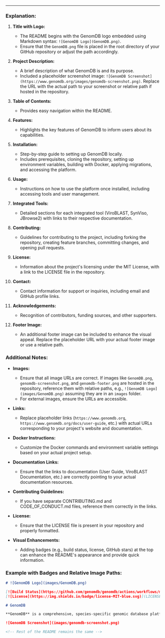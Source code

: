 
---

### Explanation:

1. **Title with Logo:**
   - The README begins with the GenomDB logo embedded using Markdown syntax: `![GenomDB Logo](GenomDB.png)`.
   - Ensure that the `GenomDB.png` file is placed in the root directory of your GitHub repository or adjust the path accordingly.

2. **Project Description:**
   - A brief description of what GenomDB is and its purpose.
   - Included a placeholder screenshot image: `![GenomDB Screenshot](https://www.genomdb.org/images/genomdb-screenshot.png)`. Replace the URL with the actual path to your screenshot or relative path if hosted in the repository.

3. **Table of Contents:**
   - Provides easy navigation within the README.

4. **Features:**
   - Highlights the key features of GenomDB to inform users about its capabilities.

5. **Installation:**
   - Step-by-step guide to setting up GenomDB locally.
   - Includes prerequisites, cloning the repository, setting up environment variables, building with Docker, applying migrations, and accessing the platform.

6. **Usage:**
   - Instructions on how to use the platform once installed, including accessing tools and user management.

7. **Integrated Tools:**
   - Detailed sections for each integrated tool (ViroBLAST, SynViso, JBrowse2) with links to their respective documentation.

8. **Contributing:**
   - Guidelines for contributing to the project, including forking the repository, creating feature branches, committing changes, and opening pull requests.

9. **License:**
   - Information about the project's licensing under the MIT License, with a link to the LICENSE file in the repository.

10. **Contact:**
    - Contact information for support or inquiries, including email and GitHub profile links.

11. **Acknowledgements:**
    - Recognition of contributors, funding sources, and other supporters.

12. **Footer Image:**
    - An additional footer image can be included to enhance the visual appeal. Replace the placeholder URL with your actual footer image or use a relative path.

### Additional Notes:

- **Images:**
  - Ensure that all image URLs are correct. If images like `GenomDB.png`, `genomdb-screenshot.png`, and `genomdb-footer.png` are hosted in the repository, reference them with relative paths, e.g., `![GenomDB Logo](images/GenomDB.png)` assuming they are in an `images` folder.
  - For external images, ensure the URLs are accessible.

- **Links:**
  - Replace placeholder links (`https://www.genomdb.org`, `https://www.genomdb.org/docs/user-guide`, etc.) with actual URLs corresponding to your project's website and documentation.

- **Docker Instructions:**
  - Customize the Docker commands and environment variable settings based on your actual project setup.

- **Documentation Links:**
  - Ensure that the links to documentation (User Guide, ViroBLAST Documentation, etc.) are correctly pointing to your actual documentation resources.

- **Contributing Guidelines:**
  - If you have separate CONTRIBUTING.md and CODE_OF_CONDUCT.md files, reference them correctly in the links.

- **License:**
  - Ensure that the LICENSE file is present in your repository and properly formatted.

- **Visual Enhancements:**
  - Adding badges (e.g., build status, license, GitHub stars) at the top can enhance the README's appearance and provide quick information.

### Example with Badges and Relative Image Paths:

```markdown
# ![GenomDB Logo](images/GenomDB.png)

[![Build Status](https://github.com/genomdb/genomdb/actions/workflows/main.yml/badge.svg)](https://github.com/genomdb/genomdb/actions)
[![License](https://img.shields.io/badge/license-MIT-blue.svg)](LICENSE)

# GenomDB

**GenomDB** is a comprehensive, species-specific genomic database platform designed to revolutionize genomic research. By seamlessly integrating powerful bioinformatics tools like **ViroBLAST**, **SynViso**, and **JBrowse2**, GenomDB offers researchers an all-in-one solution for efficient data management, analysis, and interactive visualization.

![GenomDB Screenshot](images/genomdb-screenshot.png)

<!-- Rest of the README remains the same -->
